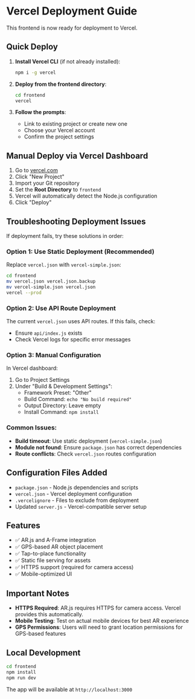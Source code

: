 # Vercel Deployment Guide

This frontend is now ready for deployment to Vercel.

## Quick Deploy

1. **Install Vercel CLI** (if not already installed):
   ```bash
   npm i -g vercel
   ```

2. **Deploy from the frontend directory**:
   ```bash
   cd frontend
   vercel
   ```

3. **Follow the prompts**:
   - Link to existing project or create new one
   - Choose your Vercel account
   - Confirm the project settings

## Manual Deploy via Vercel Dashboard

1. Go to [vercel.com](https://vercel.com)
2. Click "New Project"
3. Import your Git repository
4. Set the **Root Directory** to `frontend`
5. Vercel will automatically detect the Node.js configuration
6. Click "Deploy"

## Troubleshooting Deployment Issues

If deployment fails, try these solutions in order:

### Option 1: Use Static Deployment (Recommended)
Replace `vercel.json` with `vercel-simple.json`:
```bash
cd frontend
mv vercel.json vercel.json.backup
mv vercel-simple.json vercel.json
vercel --prod
```

### Option 2: Use API Route Deployment
The current `vercel.json` uses API routes. If this fails, check:
- Ensure `api/index.js` exists
- Check Vercel logs for specific error messages

### Option 3: Manual Configuration
In Vercel dashboard:
1. Go to Project Settings
2. Under "Build & Development Settings":
   - Framework Preset: "Other"
   - Build Command: `echo "No build required"`
   - Output Directory: Leave empty
   - Install Command: `npm install`

### Common Issues:
- **Build timeout**: Use static deployment (`vercel-simple.json`)
- **Module not found**: Ensure `package.json` has correct dependencies
- **Route conflicts**: Check `vercel.json` routes configuration

## Configuration Files Added

- `package.json` - Node.js dependencies and scripts
- `vercel.json` - Vercel deployment configuration
- `.vercelignore` - Files to exclude from deployment
- Updated `server.js` - Vercel-compatible server setup

## Features

- ✅ AR.js and A-Frame integration
- ✅ GPS-based AR object placement
- ✅ Tap-to-place functionality
- ✅ Static file serving for assets
- ✅ HTTPS support (required for camera access)
- ✅ Mobile-optimized UI

## Important Notes

- **HTTPS Required**: AR.js requires HTTPS for camera access. Vercel provides this automatically.
- **Mobile Testing**: Test on actual mobile devices for best AR experience
- **GPS Permissions**: Users will need to grant location permissions for GPS-based features

## Local Development

```bash
cd frontend
npm install
npm run dev
```

The app will be available at `http://localhost:3000`
